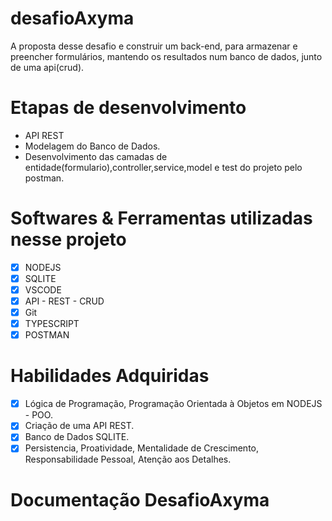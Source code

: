 # desafioAxyma
A proposta desse desafio e construir um back-end, para armazenar e preencher formulários, mantendo os resultados num banco de dados, junto de uma api(crud).

# Etapas de desenvolvimento
-  API REST
-  Modelagem do Banco de Dados.
-  Desenvolvimento das camadas de entidade(formulario),controller,service,model e test do projeto pelo postman.

# Softwares & Ferramentas utilizadas nesse projeto
- [x] NODEJS
- [x] SQLITE
- [x] VSCODE
- [x] API - REST - CRUD
- [x] Git
- [x] TYPESCRIPT
- [x] POSTMAN

# Habilidades Adquiridas
- [x] Lógica de Programação, Programação Orientada à Objetos em NODEJS - POO.
- [x] Criação de uma API REST.
- [x] Banco de Dados SQLITE.
- [x] Persistencia, Proatividade, Mentalidade de Crescimento, Responsabilidade Pessoal, Atenção aos Detalhes.
# Documentação DesafioAxyma


